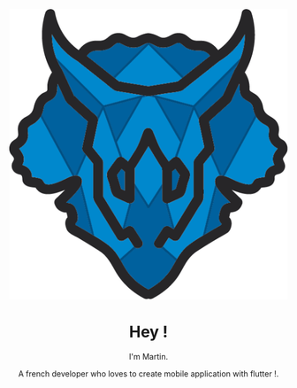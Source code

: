 <div style="text-align:center"><img src="assets/logo_tri7ratops.png" /></div>
<h1 align='center'>
    Hey !
</h1>
<p align='center'>
    I'm Martin.
</p>
<p align='center'>
   A french developer who loves to create mobile application with flutter !</a>.
</p>
